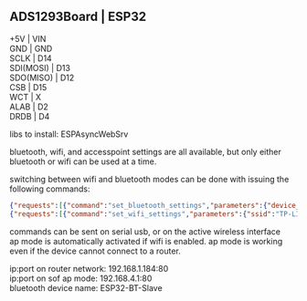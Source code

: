 ADS1293Board | ESP32  
-------------------  
+5V          | VIN  
GND          | GND  
SCLK         | D14  
SDI(MOSI)    | D13  
SDO(MISO)    | D12  
CSB          | D15  
WCT          | X  
ALAB         | D2  
DRDB         | D4  

libs to install: ESPAsyncWebSrv  

bluetooth, wifi, and accesspoint settings are all available, but only either bluetooth or wifi can be used at a time.  

switching between wifi and bluetooth modes can be done with issuing the following commands:  

```json
{"requests":[{"command":"set_bluetooth_settings","parameters":{"device_name":"ESP32-BT-Slave", "reconnect":true}}]}
{"requests":[{"command":"set_wifi_settings","parameters":{"ssid":"TP-LINK_EC830C","password":"02947297", "reconnect":true}}]}
```  

commands can be sent on serial usb, or on the active wireless interface  
ap mode is automatically activated if wifi is enabled. ap mode is working even if the device cannot connect to a router.  

ip:port on router network: 192.168.1.184:80  
ip:port on sof ap mode: 192.168.4.1:80  
bluetooth device name: ESP32-BT-Slave  
